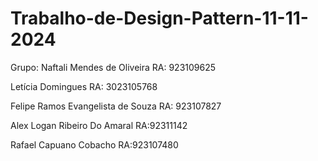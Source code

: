 # Trabalho-de-Design-Pattern-11-11-2024

Grupo:
Naftali Mendes de Oliveira
RA: 923109625

Letícia Domingues 
RA: 3023105768

Felipe Ramos Evangelista de Souza
RA: 923107827

Alex Logan Ribeiro Do Amaral 
RA:92311142

Rafael Capuano Cobacho
RA:923107480
